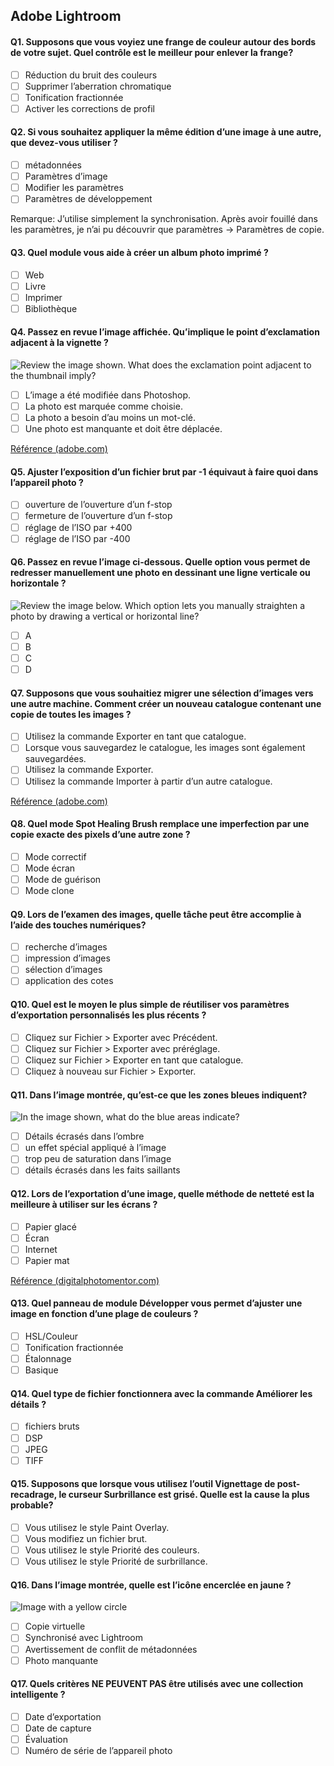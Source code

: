 ## Adobe Lightroom

#### Q1. Supposons que vous voyiez une frange de couleur autour des bords de votre sujet. Quel contrôle est le meilleur pour enlever la frange?

- [ ] Réduction du bruit des couleurs
- [ ] Supprimer l’aberration chromatique
- [ ] Tonification fractionnée
- [ ] Activer les corrections de profil

#### Q2. Si vous souhaitez appliquer la même édition d’une image à une autre, que devez-vous utiliser ?

- [ ] métadonnées
- [ ] Paramètres d’image
- [ ] Modifier les paramètres
- [ ] Paramètres de développement

Remarque: J’utilise simplement la synchronisation. Après avoir fouillé dans les paramètres, je n’ai pu découvrir que paramètres -> Paramètres de copie.

#### Q3. Quel module vous aide à créer un album photo imprimé ?

- [ ] Web
- [ ] Livre
- [ ] Imprimer
- [ ] Bibliothèque

#### Q4. Passez en revue l’image affichée. Qu’implique le point d’exclamation adjacent à la vignette ?

![Review the image shown. What does the exclamation point adjacent to the thumbnail imply?](images/Q4.png?raw=true)

- [ ] L’image a été modifiée dans Photoshop.
- [ ] La photo est marquée comme choisie.
- [ ] La photo a besoin d’au moins un mot-clé.
- [ ] Une photo est manquante et doit être déplacée.

[Référence (adobe.com)](https://helpx.adobe.com/in/lightroom-classic/help/locate-missing-photos.html)

#### Q5. Ajuster l’exposition d’un fichier brut par -1 équivaut à faire quoi dans l’appareil photo ?

- [ ] ouverture de l’ouverture d’un f-stop
- [ ] fermeture de l’ouverture d’un f-stop
- [ ] réglage de l’ISO par +400
- [ ] réglage de l’ISO par -400

#### Q6. Passez en revue l’image ci-dessous. Quelle option vous permet de redresser manuellement une photo en dessinant une ligne verticale ou horizontale ?

![Review the image below. Which option lets you manually straighten a photo by drawing a vertical or horizontal line?](images/Q6.png?raw=true)

- [ ] A
- [ ] B
- [ ] C
- [ ] D

#### Q7. Supposons que vous souhaitiez migrer une sélection d’images vers une autre machine. Comment créer un nouveau catalogue contenant une copie de toutes les images ?

- [ ] Utilisez la commande Exporter en tant que catalogue.
- [ ] Lorsque vous sauvegardez le catalogue, les images sont également sauvegardées.
- [ ] Utilisez la commande Exporter.
- [ ] Utilisez la commande Importer à partir d’un autre catalogue.

[Référence (adobe.com)](https://helpx.adobe.com/lightroom-classic/help/create-catalogs.html)

#### Q8. Quel mode Spot Healing Brush remplace une imperfection par une copie exacte des pixels d’une autre zone ?

- [ ] Mode correctif
- [ ] Mode écran
- [ ] Mode de guérison
- [ ] Mode clone

#### Q9. Lors de l’examen des images, quelle tâche peut être accomplie à l’aide des touches numériques?

- [ ] recherche d’images
- [ ] impression d’images
- [ ] sélection d’images
- [ ] application des cotes

#### Q10. Quel est le moyen le plus simple de réutiliser vos paramètres d’exportation personnalisés les plus récents ?

- [ ] Cliquez sur Fichier > Exporter avec Précédent.
- [ ] Cliquez sur Fichier > Exporter avec préréglage.
- [ ] Cliquez sur Fichier > Exporter en tant que catalogue.
- [ ] Cliquez à nouveau sur Fichier > Exporter.

#### Q11. Dans l’image montrée, qu’est-ce que les zones bleues indiquent?

![In the image shown, what do the blue areas indicate?](images/Q11.png?raw=true)

- [ ] Détails écrasés dans l’ombre
- [ ] un effet spécial appliqué à l’image
- [ ] trop peu de saturation dans l’image
- [ ] détails écrasés dans les faits saillants

#### Q12. Lors de l’exportation d’une image, quelle méthode de netteté est la meilleure à utiliser sur les écrans ?

- [ ] Papier glacé
- [ ] Écran
- [ ] Internet
- [ ] Papier mat

[Référence (digitalphotomentor.com)](https://www.digitalphotomentor.com/the-guide-to-image-sharpening-in-lightroom/)

#### Q13. Quel panneau de module Développer vous permet d’ajuster une image en fonction d’une plage de couleurs ?

- [ ] HSL/Couleur
- [ ] Tonification fractionnée
- [ ] Étalonnage
- [ ] Basique

#### Q14. Quel type de fichier fonctionnera avec la commande Améliorer les détails ?

- [ ] fichiers bruts
- [ ] DSP
- [ ] JPEG
- [ ] TIFF

#### Q15. Supposons que lorsque vous utilisez l’outil Vignettage de post-recadrage, le curseur Surbrillance est grisé. Quelle est la cause la plus probable?

- [ ] Vous utilisez le style Paint Overlay.
- [ ] Vous modifiez un fichier brut.
- [ ] Vous utilisez le style Priorité des couleurs.
- [ ] Vous utilisez le style Priorité de surbrillance.

#### Q16. Dans l’image montrée, quelle est l’icône encerclée en jaune ?

![Image with a yellow circle](images/Q16.png?raw=true)

- [ ] Copie virtuelle
- [ ] Synchronisé avec Lightroom
- [ ] Avertissement de conflit de métadonnées
- [ ] Photo manquante

#### Q17. Quels critères NE PEUVENT PAS être utilisés avec une collection intelligente ?

- [ ] Date d’exportation
- [ ] Date de capture
- [ ] Évaluation
- [ ] Numéro de série de l’appareil photo
